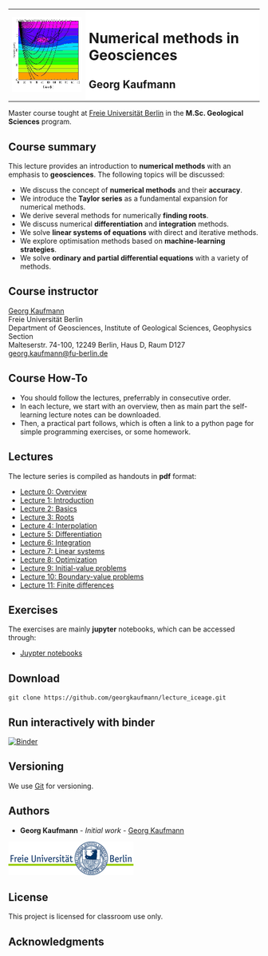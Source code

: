 <table>
<tr><td><img style="height: 150px;" src="images/Raytrace3_gk.jpg"></td>
<td bgcolor="#FFFFFF">
<h1>Numerical methods in Geosciences</h1>
<h2>Georg Kaufmann</h2>
</td>
</tr>
</table>

Master course tought at [Freie Universität Berlin](http://fu-berlin.de) in the 
**M.Sc. Geological Sciences** program.

## Course summary

This lecture provides an introduction to **numerical methods** with an emphasis to **geosciences**. The following topics will be discussed:

- We discuss the concept of **numerical methods** and their **accuracy**.
- We introduce the **Taylor series** as a fundamental expansion for numerical methods.
- We derive several methods for numerically **finding roots**.
- We discuss numerical **differentiation** and **integration** methods.
- We solve **linear systems of equations** with direct and iterative methods.
- We explore optimisation methods based on **machine-learning strategies**.
- We solve **ordinary and partial differential equations** with a variety of methods.

## Course instructor

[Georg Kaufmann](http://userpage.fu-berlin.de/~geodyn)<br>
Freie Universität Berlin<br>
Department of Geosciences, Institute of Geological Sciences, Geophysics Section<br>
Malteserstr. 74-100, 12249 Berlin, Haus D, Raum D127<br>
[georg.kaufmann@fu-berlin.de](mailto:georg.kaufmann@fu-berlin.de)

## Course How-To

- You should follow the lectures, preferrably in consecutive order.
- In each lecture, we start with an overview, then as main part the self-learning lecture notes can be downloaded.
- Then, a practical part follows, which is often a link to a python page for simple programming exercises, or some homework.

## Lectures

The lecture series is compiled as handouts in **pdf** format:

- [Lecture 0: Overview](handouts/Lecture_Numerics_00_Overview_handout.pdf)
- [Lecture 1: Introduction](handouts/Lecture_Numerics_01_Introduction_handout.pdf)
- [Lecture 2: Basics](handouts/Lecture_Numerics_02_Basics_handout.pdf)
- [Lecture 3: Roots](handouts/Lecture_Numerics_03_Roots_handout.pdf)
- [Lecture 4: Interpolation](handouts/Lecture_Numerics_04_Interpolation_handout.pdf)
- [Lecture 5: Differentiation](handouts/Lecture_Numerics_05_Differentiation_handout.pdf)
- [Lecture 6: Integration](handouts/Lecture_Numerics_06_Integration_handout.pdf)
- [Lecture 7: Linear systems](handouts/Lecture_Numerics_07_LinearSystems1_handout.pdf)
- [Lecture 8: Optimization](handouts/Lecture_Numerics_08_Optimization_handout.pdf)
- [Lecture 9: Initial-value problems](handouts/Lecture_Numerics_09_InitialValue_handout.pdf)
- [Lecture 10: Boundary-value problems](handouts/Lecture_Numerics_10_BoundaryValue_handout.pdf)
- [Lecture 11: Finite differences]()

## Exercises

The exercises are mainly **jupyter** notebooks, which can be accessed through:

- [Juypter notebooks](index.ipynb)

## Download
```
git clone https://github.com/georgkaufmann/lecture_iceage.git
```

## Run interactively with binder

[![Binder](https://mybinder.org/badge_logo.svg)](https://mybinder.org/v2/gh/georgkaufmann/lecture_numerics.git/main?filepath=index.ipynb)

## Versioning

We use [Git](https://git-scm.com/) for versioning.

## Authors

* **Georg Kaufmann** - *Initial work* - [Georg Kaufmann](http://userpage.fu-berlin.de/~geodyn)

![](images/fu-logo.jpg)


## License

This project is licensed for classroom use only.

## Acknowledgments
